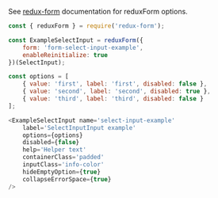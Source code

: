 See [redux-form](https://redux-form.com/6.0.0-rc.1/docs/api/reduxform.md/) documentation for reduxForm options.

```javascript
const { reduxForm } = require('redux-form');

const ExampleSelectInput = reduxForm({
    form: 'form-select-input-example',
    enableReinitialize: true
})(SelectInput);

const options = [
    { value: 'first', label: 'first', disabled: false },
    { value: 'second', label: 'second', disabled: true },
    { value: 'third', label: 'third', disabled: false }
];

<ExampleSelectInput name='select-input-example'
    label='SelectInputInput example'
    options={options}
    disabled={false}
    help='Helper text'
    containerClass='padded'
    inputClass='info-color'
    hideEmptyOption={true}
    collapseErrorSpace={true}
/>
```